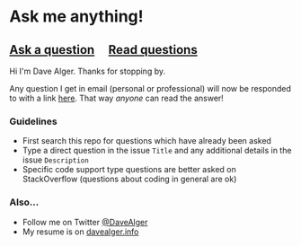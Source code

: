 # Ask me anything!

## [Ask a question](https://github.com/run-time/ama/issues/new) &nbsp;&nbsp;&nbsp; [Read questions](https://github.com/run-time/ama/issues?q=is%3Aissue+is%3Aclosed)

Hi I'm Dave Alger. Thanks for stopping by.

Any question I get in email (personal or professional) will now be responded to with a link [here](https://github.com/run-time/ama/issues/new). 
That way *anyone* can read the answer!

### Guidelines

- First search this repo for questions which have already been asked
- Type a direct question in the issue `Title` and any additional details in the issue `Description`
- Specific code support type questions are better asked on StackOverflow (questions about coding in general are ok)

### Also...

- Follow me on Twitter [@DaveAlger](https://twitter.com/davealger)
- My resume is on [davealger.info](https://davealger.info)
